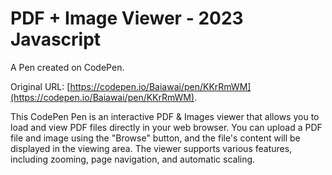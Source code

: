 # PDF + Image Viewer - 2023 Javascript

A Pen created on CodePen.

Original URL: [https://codepen.io/Baiawai/pen/KKrRmWM](https://codepen.io/Baiawai/pen/KKrRmWM).

This CodePen Pen is an interactive PDF & Images viewer that allows you to load and view PDF files directly in your web browser. You can upload a PDF file and image using the "Browse" button, and the file's content will be displayed in the viewing area. The viewer supports various features, including zooming, page navigation, and automatic scaling.
